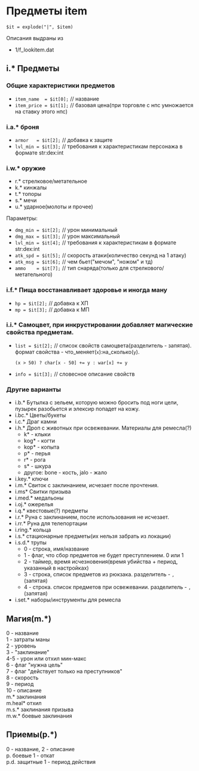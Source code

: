 # Предметы item

`$it = explode("|", $item)`

Описания выдраны из

 - 1/f_lookitem.dat

##  i.* Предметы
### Общие характеристики предметов

 - `item_name  = $it[0];` // название
 - `item_price = $it[1];` // базовая цена(при торговле с нпс умножается на ставку этого нпс)

### i.a.* броня

 - `armor   = $it[2];` // добавка к защите
 - `lvl_min = $it[3];` // требования к характеристикам персонажа в формате str:dex:int

### i.w.* оружие

 - r.* стрелковое/метательное
 - k.* кинжалы
 - t.* топоры
 - s.* мечи
 - u.* ударное(молоты и прочее)

Параметры:
 - `dmg_min = $it[2];` // урон минимальный
 - `dmg_max = $it[3];` // урон максимальный
 - `lvl_min = $it[4];` // требования к характеристикам в формате str:dex:int
 - `atk_spd = $it[5];` // скорость атаки(количество секунд на 1 атаку)
 - `atk_msg = $it[6];` // чем бьет("мечом", "ножом" и тд)
 - `ammo    = $it[7];` // тип снаряда(только для стрелкового/метательного)

### i.f.* Пища восстанавливает здоровье и иногда ману

 - `hp = $it[2];` // добавка к ХП
 - `mp = $it[3];` // добавка к МП

### i.i.* Самоцвет, при инкрустировании добавляет магические свойства предметам.

 - `list = $it[2];` // список свойств самоцвета(разделитель - запятая).
    формат свойства - что_меняет(`x`):на_сколько(`y`).
    ```
    (x > 50) ? char[x - 50] += y : war[x] += y
    ```
 - `info = $it[3];` // словесное описание свойств

### Другие варианты

- i.b.* Бутылка с зельем, которую можно бросить под ноги цели, пузырек разобьется и элексир попадет на кожу.
- i.bc.* Цветы/букеты
- i.c.* Драг камни
- i.h.* Дроп с животных при освежевании. Материалы для ремесла(?)
    * k* - клыки
    * kog* - когти
    * kop* - копыта
    * p* - перья
    * r* - рога
    * s* - шкура
    * другое: bone - кость, jalo - жало
- i.key.* ключи
- i.m.* Свиток с заклинанием, исчезает после прочтения.
- i.ms* Свитки призыва
- i.med.* медальоны
- i.oj.* ожерелья
- i.q.* квестовые(?) предметы
- i.r.* Руна с заклинанием, после использования не исчезает.
- i.rr.* Руна для телепортации
- i.ring.* кольца
- i.s.* стационарные предметы(их нельзя забрать из локации)
- i.s.d.* трупы
    * 0 - строка, имя/название
    * 1 - флаг, что сбор предметов не будет преступлением. 0 или 1
    * 2 - таймер, время исчезновения(время убийства + период, указанный в настройках)
    * 3 - строка, список предметов из рюкзака. разделитель - `,`(запятая)
    * 4 - строка. список предметов при освежевании. разделитель - `,`(запятая)
- i.set.* наборы/инструменты для ремесла

## Магия(m.*)

0 - название  
1 - затраты маны  
2 - уровень  
3 - "заклинание"  
4-5 - урон или отхил мин-макс  
6 - флаг "нужна цель"  
7 - флаг "действует только на преступников"  
8 - скорость  
9 - период  
10 - описание  
m.* заклинания  
m.heal* отхил  
m.s.* заклинания призыва  
m.w.* боевые заклинания  

## Приемы(p.*)

0 - название, 2 - описание  
p. боевые 1 - откат  
p.d. защитные 1 - период действия  